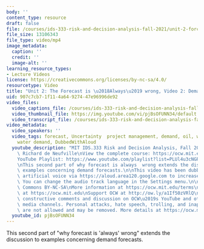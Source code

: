 ```yaml
---
body: ''
content_type: resource
draft: false
file: /courses/ids-333-risk-and-decision-analysis-fall-2021/unit-2-forcast-wrong-video-2_360p_16_9.mp4
file_size: 13106343
file_type: video/mp4
image_metadata:
  caption: ''
  credit: ''
  image-alt: ''
learning_resource_types:
- Lecture Videos
license: https://creativecommons.org/licenses/by-nc-sa/4.0/
resourcetype: Video
title: "Unit 2: The Forecast is \u2018Always\u2019 wrong, Video 2: Demand Forecasts"
uid: 907c7cb7-1f11-4a64-9274-47e96996de92
video_files:
  video_captions_file: /courses/ids-333-risk-and-decision-analysis-fall-2021/1k-xYk3_0LN3C1H7tT9v8oUCKrsITUUjF_transcript.webvtt
  video_thumbnail_file: https://img.youtube.com/vi/pjBsOFUNN34/default.jpg
  video_transcript_file: /courses/ids-333-risk-and-decision-analysis-fall-2021/1k-xYk3_0LN3C1H7tT9v8oUCKrsITUUjF_transcript.pdf
video_metadata:
  video_speakers: ''
  video_tags: forecast, Uncertainty  project management, demand, oil, wind energy,
    water demand, DubbedWithAloud
  youtube_description: "MIT IDS.333 Risk and Decision Analysis, Fall 2021\nInstructor:\
    \ Richard de Neufville\nView the complete course: https://ocw.mit.edu/courses/ids-333-risk-and-decision-analysis-fall-2021/\n\
    YouTube Playlist: https://www.youtube.com/playlist?list=PLUl4u3cNGP62jwhTqp8_1kwrkDkxZhpQC\n\
    \nThis second part of why forecast is always  wrong extends the discussion to\
    \ examples concerning demand forecasts.\n\nThis video has been dubbed using an\
    \ artificial voice via https://aloud.area120.google.com to increase accessibility.\
    \ You can change the audio track language in the Settings menu.\n\nLicense: Creative\
    \ Commons BY-NC-SA\nMore information at https://ocw.mit.edu/terms\nMore courses\
    \ at https://ocw.mit.edu\nSupport OCW at http://ow.ly/a1If50zVRlQ\n\nWe encourage\
    \ constructive comments and discussion on OCW\u2019s YouTube and other social\
    \ media channels. Personal attacks, hate speech, trolling, and inappropriate comments\
    \ are not allowed and may be removed. More details at https://ocw.mit.edu/comments."
  youtube_id: pjBsOFUNN34
---
```

This second part of "why forecast is 'always' wrong" extends the discussion to examples concerning demand forecasts.